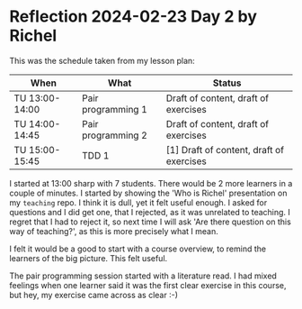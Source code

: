 # Reflection 2024-02-23 Day 2 by Richel

This was the schedule taken from my lesson plan:

When          |What              |Status
--------------|------------------|-----------------------------------------
TU 13:00-14:00|Pair programming 1|Draft of content, draft of exercises
TU 14:00-14:45|Pair programming 2|Draft of content, draft of exercises
TU 15:00-15:45|TDD 1             |[1] Draft of content, draft of exercises

I started at 13:00 sharp with 7 students. There would be 2 more learners
in a couple of minutes. I started by showing the 'Who is Richel'
presentation on my `teaching` repo. I think it is dull, yet it felt useful 
enough. I asked for questions and I did get one, that I rejected, as
it was unrelated to teaching. I regret that I had to reject it,
so next time I will ask 'Are there question on this way of teaching?',
as this is more precisely what I mean.

I felt it would be a good to start with a course overview,
to remind the learners of the big picture. 
This felt useful.

The pair programming session started with a literature read.
I had mixed feelings when one learner said 
it was the first clear exercise in this course,
but hey, my exercise came across as clear :-)


